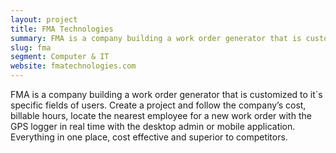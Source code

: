 ```yaml
---
layout: project
title: FMA Technologies
summary: FMA is a company building a work order generator that is customized to it´s specific fields of users.
slug: fma
segment: Computer & IT
website: fmatechnologies.com
---
```


FMA is a company building a work order generator that is customized to it´s specific fields of users. Create a project and follow the company’s cost, billable hours, locate the nearest employee for a new work order with the GPS logger in real time with the desktop admin or mobile application. Everything in one place, cost effective and superior to competitors.
